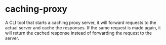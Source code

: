 # caching-proxy
A CLI tool that starts a caching proxy server, it will forward requests to the actual server and cache the responses. If the same request is made again, it will return the cached response instead of forwarding the request to the server.
